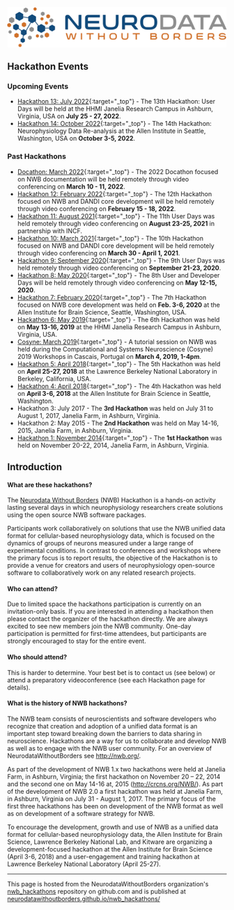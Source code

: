 <img alt="Remote hackathon" src="HCK08_2020_Remote/logo_brain_text_white_hor.png">

## Hackathon Events

### Upcoming Events
- [Hackathon 13: July 2022](HCK13_2022_Janelia/README.md){:target="_top"} - The 13th Hackathon: User Days will be held at the HHMI Janelia Research Campus in Ashburn, Virginia, USA on **July 25 - 27, 2022**.
- [Hackathon 14: October 2022](HCK14_2022_Seattle/README.md){:target="_top"} - The 14th Hackathon: 
  Neurophysiology Data Re-analysis at the Allen Institute in Seattle, Washington, USA on **October 3-5, 2022**.

### Past Hackathons
- [Docathon: March 2022](Docuthon_2022/README.md){:target="_top"} - The 2022 Docathon focused on NWB documentation will be held remotely through video conferencing on **March 10 - 11, 2022**.
- [Hackathon 12: February 2022](HCK12_2022_Remote/README.md){:target="_top"} - The 12th Hackathon focused on NWB and DANDI core development will be held remotely through video conferencing on **February 15 - 18, 2022**.
- [Hackathon 11: August 2021](HCK11_2021_Remote/README.md){:target="_top"} - The 11th User Days was held remotely
  through video conferencing on **August 23-25, 2021** in partnership with INCF.
- [Hackathon 10: March 2021](HCK10_2021_Remote/README.md){:target="_top"} - The 10th Hackathon focused on NWB and DANDI core development will be held remotely through video conferencing on **March 30 - April 1, 2021**.
- [Hackathon 9: September 2020](HCK09_2020_Remote/README.md){:target="_top"} - The 9th User Days was held remotely through video conferencing on **September 21-23, 2020**.
- [Hackathon 8: May 2020](HCK08_2020_Remote/README.md){:target="_top"} - The 8th User and Developer Days will be held remotely through video conferencing on **May 12-15, 2020**.
- [Hackathon 7: February 2020](HCK07_2020_Seattle/README.md){:target="_top"} - The 7th Hackathon focused on NWB core development was held on **Feb. 3-6, 2020** at the Allen Institute for Brain Science, Seattle, Washington, USA.
- [Hackathon 6: May 2019](HCK06_2019_Janelia/README.md){:target="_top"} - The 6th Hackathon was held on **May 13-16, 2019** at the HHMI Janelia Research Campus in Ashburn, Virginia, USA.
- [Cosyne: March 2019](Cosyne_2019/README.md){:target="_top"} - A tutorial session on NWB was held during the Computational and Systems Neuroscience (Cosyne) 2019 Workshops in Cascais, Portugal on **March 4, 2019, 1-4pm**.
- [Hackathon 5: April 2018](HCK05_2018_Berkeley/README.md){:target="_top"} - The 5th Hackathon was held on **April 25-27, 2018** at the Lawrence Berkeley National Laboratory in Berkeley, California, USA.
- [Hackathon 4: April 2018](HCK04_2018_Seattle/README.md){:target="_top"} - The 4th Hackathon was held on **April 3-6, 2018** at the Allen Institute for Brain Science in Seattle, Washington.
- Hackathon 3: July 2017 - The **3rd Hackathon** was held on July 31 to August 1, 2017, Janelia Farm, in Ashburn, Virginia.
- Hackathon 2: May 2015 - The **2nd Hackathon** was held on May 14-16, 2015, Janelia Farm, in Ashburn, Virginia.
- [Hackathon 1: November 2014](http://crcns.org/NWB/hackathon-1){:target="_top"} - The **1st Hackathon** was held on November 20-22, 2014, Janelia Farm, in Ashburn, Virginia.

## Introduction

#### What are these hackathons?

The [Neurodata Without Borders][nwb-neurophysiology] (NWB) Hackathon is a hands-on activity lasting several days in which neurophysiology researchers create solutions using the open source NWB software packages.

Participants work collaboratively on solutions that use the NWB unified data format for cellular-based neurophysiology
data, which is focused on the dynamics of groups of neurons measured under a large range of experimental conditions.
In contrast to conferences and workshops where the primary focus is to report results, the objective of the Hackathon
is to provide a venue for creators and users of neurophysiology open-source software to collaboratively work on any
related research projects.

[nwb-neurophysiology]: http://www.nwb.org/nwb-neurophysiology/

#### Who can attend?

Due to limited space the hackathons participation is currently on an invitation-only basis. If
you are interested in attending a hackathon then please contact the organizer of the hackathon directly. We are
always excited to see new members join the NWB community. One-day participation is permitted for first-time attendees,
but participants are strongly encouraged to stay for the entire event.

#### Who should attend?

This is harder to determine. Your best bet is to contact us (see below) or attend a preparatory
videoconference (see each Hackathon page for details).

#### What is the history of NWB hackathons?

The NWB team consists of neuroscientists and software developers
who recognize that creation and adoption of a unified data format is an important step toward breaking down the
barriers to data sharing in neuroscience. Hackathons are a way for us to collaborate and develop NWB as well
as to engage with the NWB user community.  For an overview of NeurodataWithoutBorders see http://nwb.org/.

As part of the development of NWB 1.x two hackathons were held at Janelia Farm, in Ashburn, Virginia; the first
hackathon  on November 20 – 22, 2014 and the second one on May 14-16 at, 2015 (http://crcns.org/NWB/). As part of
the development of NWB 2.0 a first hackathon was held at Janelia Farm, in Ashburn, Virginia  on July 31 - August 1, 2017.
The primary focus of the first three hackathons has been on development of the NWB format as well as on development of a software strategy for NWB.

To encourage the development, growth and use of NWB as a unified data format for cellular-based neurophysiology
data, the Allen Institute for Brain Science, Lawrence Berkeley National Lab, and Kitware are organizing a
development-focused hackathon at the Allen Institute for Brain Science (April 3-6, 2018) and a user-engagement
and training hackathon at Lawrence Berkeley National Laboratory (April 25-27).

---

This page is hosted from the NeurodataWithoutBorders organization's [nwb_hackathons](https://github.com/NeurodataWithoutBorders/nwb_hackathons) repository on github.com and is published at [neurodatawithoutborders.github.io/nwb_hackathons/](https://neurodatawithoutborders.github.io/nwb_hackathons/)

